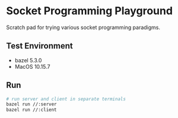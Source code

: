 # Socket Programming Playground
Scratch pad for trying various socket programming paradigms.

## Test Environment
* bazel 5.3.0
* MacOS 10.15.7

## Run
```bash
# run server and client in separate terminals
bazel run //:server
bazel run //:client
```
